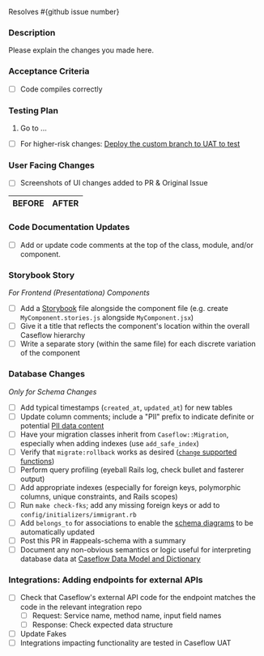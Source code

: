 Resolves #{github issue number}

### Description
Please explain the changes you made here.

### Acceptance Criteria
- [ ] Code compiles correctly

### Testing Plan
1. Go to ...

- [ ] For higher-risk changes: [Deploy the custom branch to UAT to test](https://github.com/department-of-veterans-affairs/appeals-deployment/wiki/Applications---Deploy-Custom-Branch-to-UAT)

### User Facing Changes
 - [ ] Screenshots of UI changes added to PR & Original Issue

 BEFORE|AFTER
 ---|---

### Code Documentation Updates
- [ ] Add or update code comments at the top of the class, module, and/or component.

### Storybook Story
*For Frontend (Presentationa) Components*
* [ ] Add a [Storybook](https://github.com/department-of-veterans-affairs/caseflow/wiki/Documenting-React-Components-with-Storybook) file alongside the component file (e.g. create `MyComponent.stories.js` alongside `MyComponent.jsx`)
* [ ] Give it a title that reflects the component's location within the overall Caseflow hierarchy
* [ ] Write a separate story (within the same file) for each discrete variation of the component

### Database Changes
*Only for Schema Changes*

* [ ] Add typical timestamps (`created_at`, `updated_at`) for new tables
* [ ] Update column comments; include a "PII" prefix to indicate definite or potential [PII data content](https://github.com/department-of-veterans-affairs/appeals-team/blob/master/caseflow-team/0-how-we-work/pii-handbook.md#what-is-pii)
* [ ] Have your migration classes inherit from `Caseflow::Migration`, especially when adding indexes (use `add_safe_index`)
* [ ] Verify that `migrate:rollback` works as desired ([`change` supported functions](https://edgeguides.rubyonrails.org/active_record_migrations.html#using-the-change-method))
* [ ] Perform query profiling (eyeball Rails log, check bullet and fasterer output)
* [ ] Add appropriate indexes (especially for foreign keys, polymorphic columns, unique constraints, and Rails scopes)
* [ ] Run `make check-fks`; add any missing foreign keys or add to `config/initializers/immigrant.rb`
* [ ] Add `belongs_to` for associations to enable the [schema diagrams](https://department-of-veterans-affairs.github.io/caseflow/task_trees/schema/schema_diagrams) to be automatically updated
* [ ] Post this PR in #appeals-schema with a summary
* [ ] Document any non-obvious semantics or logic useful for interpreting database data at [Caseflow Data Model and Dictionary](https://github.com/department-of-veterans-affairs/caseflow/wiki/Caseflow-Data-Model-and-Dictionary)

### Integrations: Adding endpoints for external APIs
* [ ] Check that Caseflow's external API code for the endpoint matches the code in the relevant integration repo
  * [ ] Request: Service name, method name, input field names
  * [ ] Response: Check expected data structure
* [ ] Update Fakes
* [ ] Integrations impacting functionality are tested in Caseflow UAT
